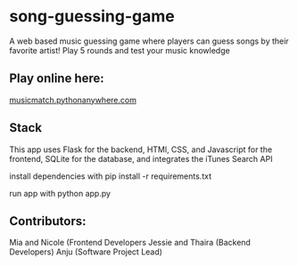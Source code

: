 # song-guessing-game

A web based music guessing game where players can guess songs by their favorite artist! Play 5 rounds and test your music knowledge

## Play online here: 
[musicmatch.pythonanywhere.com](http://musicmatch.pythonanywhere.com)

## Stack
This app uses Flask for the backend, HTMl, CSS, and Javascript for the frontend, SQLite for the database, and integrates the iTunes Search API

install dependencies with pip install -r requirements.txt

run app with python app.py

## Contributors:
Mia and Nicole (Frontend Developers
Jessie and Thaira (Backend Developers)
Anju (Software Project Lead)
